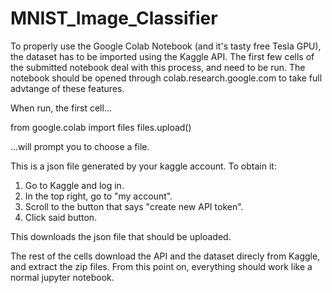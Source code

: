 # MNIST_Image_Classifier

To properly use the Google Colab Notebook (and it's tasty free Tesla GPU), the dataset has to be imported using the Kaggle API. The first few cells of the submitted notebook deal with this process, and need to be run.
The notebook should be opened through colab.research.google.com to take full advtange of these features.

When run, the first cell...

from google.colab import files
files.upload()

...will prompt you to choose a file.

This is a json file generated by your kaggle account. To obtain it:
1. Go to Kaggle and log in.
2. In the top right, go to "my account".
3. Scroll to the button that says "create new API token".
4. Click said button.

This downloads the json file that should be uploaded.

The rest of the cells download the API and the dataset direcly from Kaggle, and extract the zip files. From this point on, everything should work like a normal jupyter notebook.
